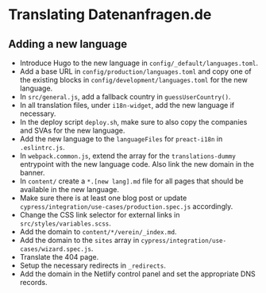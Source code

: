 # Translating Datenanfragen.de

## Adding a new language

* Introduce Hugo to the new language in `config/_default/languages.toml`.
* Add a base URL in `config/production/languages.toml` and copy one of the existing blocks in `config/development/languages.toml` for the new language.
* In `src/general.js`, add a fallback country in `guessUserCountry()`.
* In all translation files, under `i18n-widget`, add the new language if necessary.
* In the deploy script `deploy.sh`, make sure to also copy the companies and SVAs for the new language.
* Add the new language to the `languageFiles` for `preact-i18n` in `.eslintrc.js`.
* In `webpack.common.js`, extend the array for the `translations-dummy` entrypoint with the new language code. Also link the new domain in the banner.
* In `content/` create a `*.[new lang].md` file for all pages that should be available in the new language.
* Make sure there is at least one blog post or update `cypress/integration/use-cases/production.spec.js` accordingly.
* Change the CSS link selector for external links in `src/styles/variables.scss`.
* Add the domain to `content/*/verein/_index.md`.
* Add the domain to the `sites` array in `cypress/integration/use-cases/wizard.spec.js`.
* Translate the 404 page.
* Setup the necessary redirects in `_redirects`.
* Add the domain in the Netlify control panel and set the appropriate DNS records.
